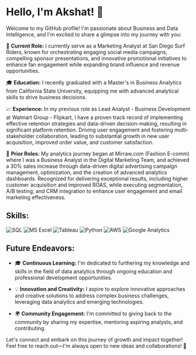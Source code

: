 # Hello, I'm Akshat! 👋

Welcome to my GitHub profile! I'm passionate about Business and Data Intelligence, and I'm excited to share a glimpse into my journey with you:

🚀 **Current Role:** I currently serve as a Marketing Analyst at San Diego Surf Riders, known for orchestrating engaging social media campaigns, compelling sponsor presentations, and innovative promotional initiatives to enhance fan engagement while expanding brand influence and revenue opportunities.

🎓 **Education:** I recently graduated with a Master's in Business Analytics from California State University, equipping me with advanced analytical skills to drive business decisions.

📈 **Experience:** In my previous role as Lead Analyst - Business Development at Walmart Group - Flipkart, I have a proven track record of implementing effective retention strategies and data-driven decision-making, resulting in significant platform retention. 
Driving user engagement and fostering multi-stakeholder collaboration, leading to substantial growth in new user acquisition, improved order value, and customer satisfaction. 

💼 **Prior Roles:** My analytics journey began at Mirraw.com (Fashion E-comm) where I was a Business Analyst in the Digital Marketing Team, and achieved a 30% sales increase through data-driven digital advertising campaign management, optimization, and the creation of advanced analytics dashboards.
Recognized for delivering exceptional results, including higher customer acquisition and improved ROAS, while executing segmentation, A/B testing, and CRM integration to enhance user engagement and email marketing effectiveness.


 ## Skills:
![SQL](https://img.icons8.com/external-flat-juicy-fish/60/external-sql-coding-and-development-flat-flat-juicy-fish.png)      ![MS Excel](https://img.icons8.com/fluency/60/microsoft-excel-2019.png)  ![Tableau](https://img.icons8.com/color/60/tableau-software.png) ![Python](https://img.icons8.com/3d-fluency/60/python.png) ![AWS](https://img.icons8.com/color/60/000000/amazon-web-services.png) ![Google Analytics](https://img.icons8.com/color/60/000000/google-analytics.png)




## Future Endeavors:

- 🎓 **Continuous Learning:** I'm dedicated to furthering my knowledge and skills in the field of data analytics through ongoing education and professional development opportunities.

- 💡 **Innovation and Creativity:** I aspire to explore innovative approaches and creative solutions to address complex business challenges, leveraging data analytics and emerging technologies.

- 🌍 **Community Engagement:** I'm committed to giving back to the community by sharing my expertise, mentoring aspiring analysts, and contributing.

Let's connect and embark on this journey of growth and impact together! Feel free to reach out—I'm always open to new ideas and collaborations! 🚀

